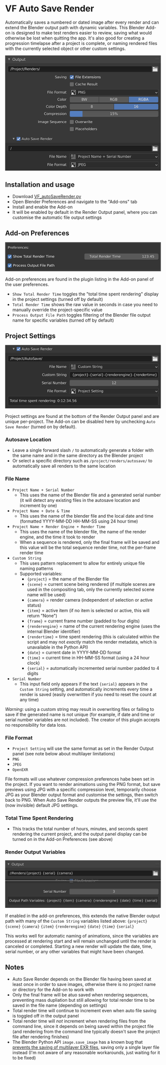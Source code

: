 # VF Auto Save Render

Automatically saves a numbered or dated image after every render and can extend the Blender output path with dynamic variables. This Blender Add-on is designed to make test renders easier to review, saving what would otherwise be lost when quitting the app. It's also good for creating a progression timelapse after a project is complete, or naming rendered files with the currently selected object or other custom settings.

![screenshot of Blender's Render Output user interface with the add-on installed](images/screenshot.png)

## Installation and usage
- Download [VF_autoSaveRender.py](https://raw.githubusercontent.com/jeinselenVF/VF-BlenderAutoSaveRender/main/VF_autoSaveRender.py)
- Open Blender Preferences and navigate to the "Add-ons" tab
- Install and enable the Add-on
- It will be enabled by default in the Render Output panel, where you can customise the automatic file output settings

## Add-on Preferences

![screenshot of the add-on's user preferences in the Blender Preferences Add-ons panel](images/screenshot1.png)

Add-on preferences are found in the plugin listing in the Add-on panel of the user preferences.

- `Show Total Render Time` toggles the "total time spent rendering" display in the project settings (turned off by default)
- `Total Render Time` shows the raw value in seconds in case you need to manually override the project-specific value
- `Process Output File Path` toggles filtering of the Blender file output name for specific variables (turned off by default)

## Project Settings

![screenshot of the add-on's project settings panel with customised auto save settings](images/screenshot2.png)

Project settings are found at the bottom of the Render Output panel and are unique per-project. The Add-on can be disabled here by unchecking `Auto Save Render` (turned on by default).

### Autosave Location

- Leave a single forward slash `/` to automatically generate a folder with the same name and in the same directory as the Blender project
- Or select a specific directory such as `/project/renders/autosave/` to automatically save all renders to the same location

### File Name

- `Project Name + Serial Number`
  - This uses the name of the Blender file and a generated serial number (it will detect any existing files in the autosave location and increment by one)
- `Project Name + Date & Time`
  - This uses the name of the blender file and the local date and time (formatted YYYY-MM-DD HH-MM-SS using 24 hour time)
- `Project Name + Render Engine + Render Time`
  - This uses the name of the blender file, the name of the render engine, and the time it took to render
  - When a sequence is rendered, only the final frame will be saved and this value will be the total sequence render time, not the per-frame render time
- `Custom String`
  - This uses pattern replacement to allow for entirely unique file naming patterns
  - Supported variables:
    - `{project}` = the name of the Blender file
    - `{scene}` = current scene being rendered (if multiple scenes are used in the compositing tab, only the currently selected scene name will be used)
    - `{camera}` = render camera (independent of selection or active status)
    - `{item}` = active item (if no item is selected or active, this will return "None")
    - `{frame}` = current frame number (padded to four digits)
    - `{renderengine}` = name of the current rendering engine (uses the internal Blender identifier)
    - `{rendertime}` = time spent rendering (this is calculated within the script and may not _exactly_ match the render metadata, which is unavailable in the Python API)
    - `{date}` = current date in YYYY-MM-DD format
    - `{time}` = current time in HH-MM-SS format (using a 24 hour clock)
    - `{serial}` = automatically incremented serial number padded to 4 digits
- `Serial Number`
  - This input field only appears if the text `{serial}` appears in the `Custom String` setting, and automatically increments every time a render is saved (easily overwritten if you need to reset the count at any time)

_Warning_: using a custom string may result in overwriting files or failing to save if the generated name is not unique (for example, if date and time or serial number variables are not included). The creator of this plugin accepts no responsibility for data loss.

### File Format

- `Project Setting` will use the same format as set in the Render Output panel (see note below about multilayer limitations)
- `PNG`
- `JPEG`
- `OpenEXR`

File formats will use whatever compression preferences habe been set in the project. If you want to render animations using the PNG format, but save previews using JPG with a specific compression level, temporarily choose JPG as your Blender output format and customise the settings, then switch back to PNG. When Auto Save Render outputs the preview file, it'll use the (now invisible) default JPG settings.

### Total Time Spent Rendering

- This tracks the total number of hours, minutes, and seconds spent rendering the current project, and the output panel display can be turned on in the Add-on Preferences (see above)

### Render Output Variables

![screenshot of the add-on's project settings panel with the output variables](images/screenshot3.png)

If enabled in the add-on preferences, this extends the native Blender output path with many of the `Custom String` variables listed above: `{project}` `{scene}` `{camera}` `{item}` `{renderengine}` `{date}` `{time}` `{serial}`

This works well for automatic naming of animations, since the variables are processed at rendering start and will remain unchanged until the render is canceled or completed. Starting a new render will update the date, time, serial number, or any other variables that might have been changed.

## Notes

- Auto Save Render depends on the Blender file having been saved at least once in order to save images, otherwise there is no project name or directory for the Add-on to work with
- Only the final frame will be atuo saved when rendering sequences, preventing mass dupliation but still allowing for total render time to be saved in the file name (depending on settings)
- Total render time will continue to increment even when auto file saving is toggled off in the output panel
- Total render time will _not_ increment when rendering files from the command line, since it depends on being saved within the project file (and rendering from the command line typically doesn't save the project file after rendering finishes)
- The Blender Python API `image.save_image` has a known bug that [prevents the saving of multilayer EXR files](https://developer.blender.org/T71087), saving only a single layer file instead (I'm not aware of any reasonable workarounds, just waiting for it to be fixed)